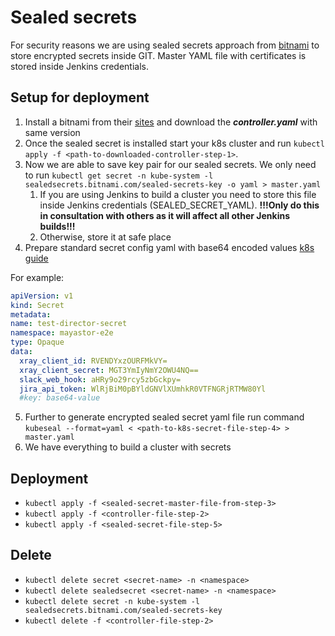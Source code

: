 # Sealed secrets

For security reasons we are using sealed secrets approach from [bitnami](https://github.com/bitnami-labs/sealed-secrets) to store encrypted secrets inside GIT. Master YAML file with certificates is stored inside Jenkins credentials.

## Setup for deployment

1. Install a bitnami from their [sites](https://github.com/bitnami-labs/sealed-secrets/releases) and download the ***controller.yaml*** with same version
2. Once the sealed secret is installed start your k8s cluster and run `kubectl apply -f <path-to-downloaded-controller-step-1>`.
3. Now we are able to save key pair for our sealed secrets. We only need to run `kubectl get secret -n kube-system -l sealedsecrets.bitnami.com/sealed-secrets-key -o yaml > master.yaml`
    1. If you are using Jenkins to build a cluster you need to store this file inside Jenkins credentials (SEALED_SECRET_YAML). **!!!Only do this in consultation with others as it will affect all other Jenkins builds!!!**
    2. Otherwise, store it at safe place
4. Prepare standard secret config yaml with base64 encoded values [k8s guide](https://kubernetes.io/docs/concepts/configuration/secret/)

For example:
   ```yaml
   apiVersion: v1
   kind: Secret
   metadata:
   name: test-director-secret
   namespace: mayastor-e2e
   type: Opaque
   data:
     xray_client_id: RVENDYxzOURFMkVY=
     xray_client_secret: MGT3YmIyNmY2OWU4NQ==
     slack_web_hook: aHRy9o29rcy5zbGckpy=
     jira_api_token: WlRjBiM0pBYldGNVlXUmhkR0VTFNGRjRTMW80Yl
     #key: base64-value
   ```
5. Further to generate encrypted sealed secret yaml file run command `kubeseal --format=yaml < <path-to-k8s-secret-file-step-4> > master.yaml`
6. We have everything to build a cluster with secrets

## Deployment
- `kubectl apply -f <sealed-secret-master-file-from-step-3>`
- `kubectl apply -f <controller-file-step-2>`
- `kubectl apply -f <sealed-secret-file-step-5>`

## Delete

- `kubectl delete secret <secret-name> -n <namespace>`
- `kubectl delete sealedsecret <secret-name> -n <namespace>`
- `kubectl delete secret -n kube-system -l sealedsecrets.bitnami.com/sealed-secrets-key`
- `kubectl delete -f <controller-file-step-2>`
